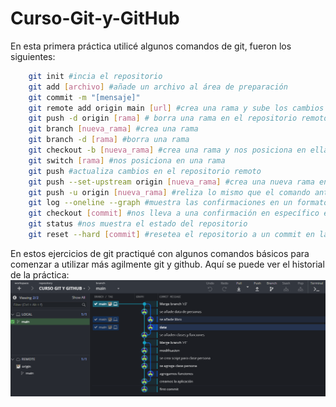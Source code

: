 # Curso-Git-y-GitHub
En esta primera práctica utilicé algunos comandos de git, fueron los siguientes:
```bash
    git init #incia el repositorio
    git add [archivo] #añade un archivo al área de preparación
    git commit -m "[mensaje]"
    git remote add origin main [url] #crea una rama y sube los cambios a un repositorio remoto
    git push -d origin [rama] # borra una rama en el repositorio remoto
    git branch [nueva_rama] #crea una rama
    git branch -d [rama] #borra una rama
    git checkout -b [nueva_rama] #crea una rama y nos posiciona en ella
    git switch [rama] #nos posiciona en una rama
    git push #actualiza cambios en el repositorio remoto
    git push --set-upstream origin [nueva_rama] #crea una nueva rama en el repositorio remoto y sube sus confirmaciones
    git push -u origin [nueva_rama] #reliza lo mismo que el comando anterior
    git log --oneline --graph #muestra las confirmaciones en un formato corto y en un gráfico
    git checkout [commit] #nos lleva a una confirmación en específico en la historia del repositorio
    git status #nos muestra el estado del repositorio
    git reset --hard [commit] #resetea el repositorio a un commit en la historia del respositorio sin mantener los cambios de las confirmaciones posteriores.
```


En estos ejercicios de git practiqué con algunos comandos básicos para comenzar a utilizar más agilmente git y github.
Aquí se puede ver el historial de la práctica:
![Práctica 1](./img/Pr%C3%A1ctica%201.png)